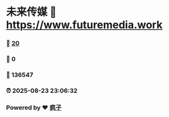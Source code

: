 # 未来传媒 :link: https://www.futuremedia.work 
### :page_facing_up: [20](https://www.futuremedia.work/tag.html) 
### :speech_balloon: 0 
### :hibiscus: 136547 
### :alarm_clock: 2025-08-23 23:06:32 
### Powered by :heart: [疯子](https://github.com/granthuang999/Gmeek)
